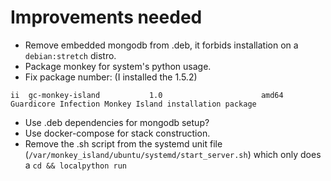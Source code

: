 # Improvements needed

* Remove embedded mongodb from .deb, it forbids installation on a `debian:stretch` distro.
* Package monkey for system's python usage.
* Fix package number: (I installed the 1.5.2)
```
ii  gc-monkey-island           1.0                      amd64        Guardicore Infection Monkey Island installation package
```
* Use .deb dependencies for mongodb setup?
* Use docker-compose for stack construction.
* Remove the .sh script from the systemd unit file (`/var/monkey_island/ubuntu/systemd/start_server.sh`) which only does a `cd && localpython run`